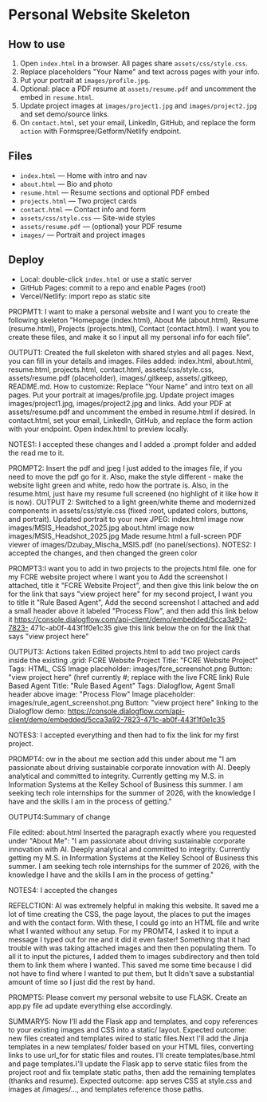 Personal Website Skeleton
=========================

How to use
----------

1) Open `index.html` in a browser. All pages share `assets/css/style.css`.
2) Replace placeholders "Your Name" and text across pages with your info.
3) Put your portrait at `images/profile.jpg`.
4) Optional: place a PDF resume at `assets/resume.pdf` and uncomment the embed in `resume.html`.
5) Update project images at `images/project1.jpg` and `images/project2.jpg` and set demo/source links.
6) On `contact.html`, set your email, LinkedIn, GitHub, and replace the form `action` with Formspree/Getform/Netlify endpoint.

Files
-----

- `index.html` — Home with intro and nav
- `about.html` — Bio and photo
- `resume.html` — Resume sections and optional PDF embed
- `projects.html` — Two project cards
- `contact.html` — Contact info and form
- `assets/css/style.css` — Site-wide styles
- `assets/resume.pdf` — (optional) your PDF resume
- `images/` — Portrait and project images

Deploy
------

- Local: double-click `index.html` or use a static server
- GitHub Pages: commit to a repo and enable Pages (root)
- Vercel/Netlify: import repo as static site


PROPMT1: I want to make a personal website and I want you to create the following skeleton "Homepage (index.html), About Me (about.html), Resume (resume.html), Projects (projects.html), Contact (contact.html). I want you to create these files, and make it so I input all my personal info for each file".

OUTPUT1: Created the full skeleton with shared styles and all pages. Next, you can fill in your details and images.
Files added: index.html, about.html, resume.html, projects.html, contact.html, assets/css/style.css, assets/resume.pdf (placeholder), images/.gitkeep, assets/.gitkeep, README.md.
How to customize:
Replace "Your Name" and intro text on all pages.
Put your portrait at images/profile.jpg.
Update project images images/project1.jpg, images/project2.jpg and links.
Add your PDF at assets/resume.pdf and uncomment the embed in resume.html if desired.
In contact.html, set your email, LinkedIn, GitHub, and replace the form action with your endpoint.
Open index.html to preview locally.

NOTES1: I accepted these changes and I added a .prompt folder and added the read me to it. 

PROMPT2: Insert the pdf and jpeg I just added to the images file, if you need to move the pdf go for it. Also, make the style different - make the website light green and white, redo how the portrate is. Also, in the resume.html, just have my resume full screened (no highlight of it like how it is now).
OUTPUT 2: Switched to a light green/white theme and modernized components in assets/css/style.css (fixed :root, updated colors, buttons, and portrait).
Updated portrait to your new JPEG:
index.html image now images/MSIS_Headshot_2025.jpg
about.html image now images/MSIS_Headshot_2025.jpg
Made resume.html a full-screen PDF viewer of images/Dzubay_Mischa_MSIS.pdf (no panel/sections).
NOTES2: I accepted the changes, and then changed the green color 

PROMPT3:I want you to add in two projects to the projects.html file. one for my FCRE website project where I want you to Add the screenshot I attached, title it "FCRE Website Project", and then give this link below the on for the link that says "view project here"
for my second project, I want you to title it "Rule Based Agent", Add the second screenshot I attached and add a small header above it labeled "Process Flow", and then add this link below it https://console.dialogflow.com/api-client/demo/embedded/5cca3a92-7823-
471c-ab0f-443f1f0e1c35 give this link below the on for the link that says "view project here"

OUTPUT3: Actions taken
Edited projects.html to add two project cards inside the existing .grid:
FCRE Website Project
Title: "FCRE Website Project"
Tags: HTML, CSS
Image placeholder: images/fcre_screenshot.png
Button: "view project here" (href currently #; replace with the live FCRE link)
Rule Based Agent
Title: "Rule Based Agent"
Tags: Dialogflow, Agent
Small header above image: "Process Flow"
Image placeholder: images/rule_agent_screenshot.png
Button: "view project here" linking to the Dialogflow demo: https://console.dialogflow.com/api-client/demo/embedded/5cca3a92-7823-471c-ab0f-443f1f0e1c35

NOTES3: I accepted everything and then had to fix the link for my first project. 

PROMPT4: ow in the about me section add this under about me "I am passionate about driving sustainable corporate innovation with AI. Deeply analytical and committed to integrity. Currently getting my M.S. in Information Systems at the Kelley School of Business this summer. I am seeking tech role internships for the summer of 2026, with the knowledge I have and the skills I am in the process of getting."

OUTPUT4:Summary of change

File edited: about.html
Inserted the paragraph exactly where you requested under "About Me": "I am passionate about driving sustainable corporate innovation with AI. Deeply analytical and committed to integrity. Currently getting my M.S. in Information Systems at the Kelley School of Business this summer. I am seeking tech role internships for the summer of 2026, with the knowledge I have and the skills I am in the process of getting."

NOTES4: I accepted the changes

REFELCTION: AI was extremely helpful in making this website. It saved me a lot of time creating the CSS, the page layout, the places to put the images and with the contact form. With these, I could go into an HTML file and write what I wanted without any setup. For my PROMT4, I asked it to input a message I typed out for me and it did it even faster! Something that it had trouble with was taking attached images and then then populating them. To all it to input the pictures, I added them to images subdirectory and then told them to link them where I wanted. This saved me some time because I did not have to find where I wanted to put them, but It didn't save a substantial amount of time so I just did the rest by hand. 

PROMPT5: Please convert my personal website to use FLASK. Create an app.py file ad update everything else accordingly. 

SUMMARY5: Now I'll add the Flask app and templates, and copy references to your existing images and CSS into a static/ layout. Expected outcome: new files created and templates wired to static files.Next I'll add the Jinja templates in a new templates/ folder based on your HTML files, converting links to use url_for for static files and routes. I'll create templates/base.html and page templates.I'll update the Flask app to serve static files from the project root and fix template static paths, then add the remaining templates (thanks and resume). Expected outcome: app serves CSS at style.css and images at /images/..., and templates reference those paths.